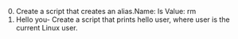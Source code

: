 0. Create a script that creates an alias.Name: ls Value: rm 
1. Hello you- Create a script that prints hello user, where user is the current Linux user.
